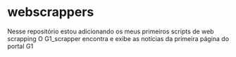 # webscrappers
Nesse repositório estou adicionando os meus primeiros scripts de web scrapping
O G1_scrapper encontra e exibe as notícias da primeira página do portal G1
